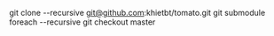 git clone --recursive git@github.com:khietbt/tomato.git
git submodule foreach --recursive git checkout master
